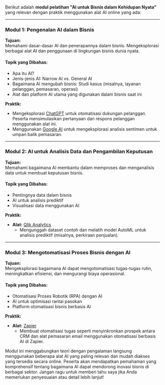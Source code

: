 Berikut adalah **modul pelatihan "AI untuk Bisnis dalam Kehidupan Nyata"** yang relevan dengan praktik menggunakan alat AI online yang ada:

---

### **Modul 1: Pengenalan AI dalam Bisnis**

**Tujuan:**  
Memahami dasar-dasar AI dan penerapannya dalam bisnis. Mengeksplorasi berbagai alat AI dan penggunaan di lingkungan bisnis dunia nyata.

#### **Topik yang Dibahas:**
- Apa itu AI?
- Jenis-jenis AI: Narrow AI vs. General AI
- Bagaimana AI mengubah bisnis: Studi kasus (misalnya, layanan pelanggan, pemasaran, operasi)
- Alat dan platform AI utama yang digunakan dalam bisnis saat ini

**Praktik:**
- Mengeksplorasi [ChatGPT](https://chat.openai.com/) untuk otomatisasi dukungan pelanggan. Peserta mensimulasikan pertanyaan dan respons pelanggan menggunakan alat ini.
- Menggunakan [Google AI](https://ai.google/) untuk mengeksplorasi analisis sentimen untuk umpan balik pemasaran.

---

### **Modul 2: AI untuk Analisis Data dan Pengambilan Keputusan**

**Tujuan:**  
Memahami bagaimana AI membantu dalam memproses dan menganalisis data untuk membuat keputusan bisnis.

#### **Topik yang Dibahas:**
- Pentingnya data dalam bisnis
- AI untuk analisis prediktif
- Visualisasi data menggunakan AI

**Praktik:**
- **Alat:** [Qlik Analytics](https://www.qlik.com/us)
  - Mengunggah dataset contoh dan melatih model AutoML untuk analisis prediktif (misalnya, perkiraan penjualan).
  
---

### **Modul 3: Mengotomatisasi Proses Bisnis dengan AI**

**Tujuan:**  
Mengeksplorasi bagaimana AI dapat mengotomatisasi tugas-tugas rutin, meningkatkan efisiensi, dan mengurangi biaya operasional.

#### **Topik yang Dibahas:**
- Otomatisasi Proses Robotik (RPA) dengan AI
- AI untuk optimisasi rantai pasokan
- Platform otomatisasi bisnis berbasis AI

**Praktik:**
- **Alat:** [Zapier](https://zapier.com/)
  - Membuat otomatisasi tugas seperti menyinkronkan prospek antara CRM dan alat pemasaran email menggunakan otomatisasi berbasis AI di Zapier.


Modul ini menggabungkan teori dengan pengalaman langsung menggunakan beberapa alat AI yang paling relevan dan mudah diakses yang tersedia secara online. Peserta akan mendapatkan pemahaman yang komprehensif tentang bagaimana AI dapat mendorong inovasi bisnis di berbagai sektor. Jangan ragu untuk memberi tahu saya jika Anda memerlukan penyesuaian atau detail lebih lanjut!